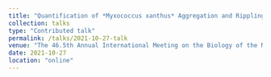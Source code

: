 ```yaml
---
title: "Quantification of *Myxococcus xanthus* Aggregation and Rippling Behaviors: Deep-Learning Transformation of Phase-Contrast into Fluorescence Microscopy Images"
collection: talks
type: "Contributed talk"
permalink: /talks/2021-10-27-talk
venue: "The 46.5th Annual International Meeting on the Biology of the Myxobacteria"
date: 2021-10-27
location: "online"
---
```


